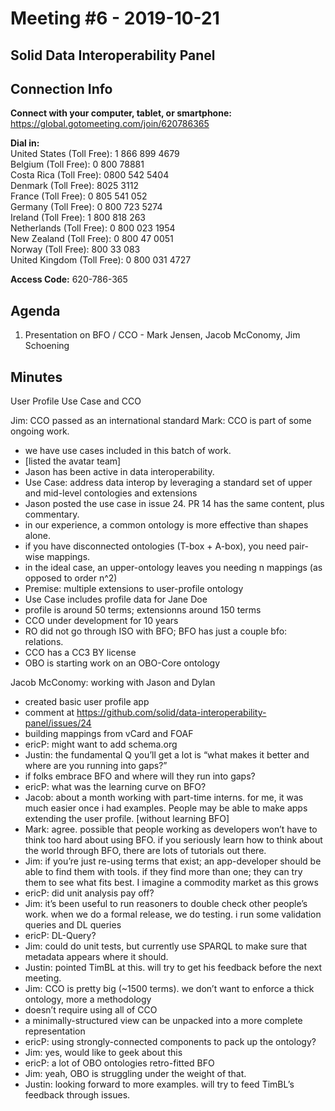 # Meeting #6 - 2019-10-21
## Solid Data Interoperability Panel

## Connection Info
__Connect with your computer, tablet, or smartphone:__  
https://global.gotomeeting.com/join/620786365

__Dial in:__   
United States (Toll Free): 1 866 899 4679  
Belgium (Toll Free): 0 800 78881  
Costa Rica (Toll Free): 0800 542 5404  
Denmark (Toll Free): 8025 3112  
France (Toll Free): 0 805 541 052  
Germany (Toll Free): 0 800 723 5274  
Ireland (Toll Free): 1 800 818 263  
Netherlands (Toll Free): 0 800 023 1954  
New Zealand (Toll Free): 0 800 47 0051  
Norway (Toll Free): 800 33 083  
United Kingdom (Toll Free): 0 800 031 4727  

__Access Code:__ 620-786-365

## Agenda
1. Presentation on BFO / CCO - Mark Jensen, Jacob McConomy, Jim Schoening

## Minutes

User Profile Use Case and CCO

Jim: CCO passed as an international standard
Mark: CCO is part of some ongoing work.
- we have use cases included in this batch of work.
- [listed the avatar team]
- Jason has been active in data interoperability.
- Use Case: address data interop by leveraging a standard set of upper and mid-level contologies and extensions
- Jason posted the use case in issue 24. PR 14 has the same content, plus commentary.
- in our experience, a common ontology is more effective than shapes alone.
- if you have disconnected ontologies (T-box + A-box), you need pair-wise mappings.
- in the ideal case, an upper-ontology leaves you needing n mappings (as opposed to order n^2)
- Premise: multiple extensions to user-profile ontology
- Use Case includes profile data for Jane Doe
- profile is around 50 terms; extensionns around 150 terms
- CCO under development for 10 years
- RO did not go through ISO with BFO; BFO has just a couple bfo: relations.
- CCO has a CC3 BY license
- OBO is starting work on an OBO-Core ontology

Jacob McConomy: working with Jason and Dylan
- created basic user profile app
- comment at https://github.com/solid/data-interoperability-panel/issues/24
- building mappings from vCard and FOAF
 - ericP: might want to add schema.org
 - Justin: the fundamental Q you’ll get a lot is “what makes it better and where are you running into gaps?”
 - if folks embrace BFO and where will they run into gaps?
- ericP: what was the learning curve on BFO?
 - Jacob: about a month working with part-time interns. for me, it was much easier once i had examples. People may be able to make apps extending the user profile. [without learning BFO]
 - Mark: agree. possible that people working as developers won’t have to think too hard about using BFO. if you seriously learn how to think about the world through BFO, there are lots of tutorials out there.
- Jim: if you’re just re-using terms that exist; an app-developer should be able to find them with tools. if they find more than one; they can try them to see what fits best. I imagine a commodity market as this grows
- ericP: did unit analysis pay off?
 - Jim: it’s been useful to run reasoners to double check other people’s work. when we do a formal release, we do testing. i run some validation queries and DL queries
 - ericP: DL-Query?
 - Jim: could do unit tests, but currently use SPARQL to make sure that metadata appears where it should.
- Justin: pointed TimBL at this. will try to get his feedback before the next meeting.
- Jim: CCO is pretty big (~1500 terms). we don’t want to enforce a thick ontology, more a methodology
 - doesn’t require using all of CCO
 - a minimally-structured view can be unpacked into a more complete representation
- ericP: using strongly-connected components to pack up the ontology?
 - Jim: yes, would like to geek about this
 - ericP: a lot of OBO ontologies retro-fitted BFO
 - Jim: yeah, OBO is struggling under the weight of that.
- Justin: looking forward to more examples. will try to feed TimBL’s feedback through issues.
